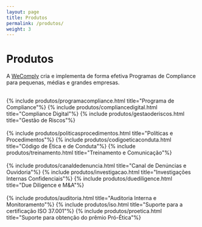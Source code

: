```yaml
---
layout: page
title: Produtos
permalink: /produtos/
weight: 3
---
```


# **Produtos**

A <a href="{{ baseurl }}/">WeComply</a> cria e implementa de forma efetiva Programas de Compliance para pequenas, médias e grandes empresas.

<br/>
<div class="row">
{% include produtos/programacompliance.html title="Programa de Compliance"%}
{% include produtos/compliancedigital.html title="Compliance Digital"%}
{% include produtos/gestaoderiscos.html title="Gestão de Riscos"%}
</div>
<br/>
<div class="row">
{% include produtos/politicasprocedimentos.html title="Políticas e Procedimentos"%}
{% include produtos/codigoeticaconduta.html title="Código de Ética e de Conduta"%}
{% include produtos/treinamento.html title="Treinamento e Comunicação"%}
</div>
<br/>
<div class="row">
{% include produtos/canaldedenuncia.html title="Canal de Denúncias e Ouvidoria"%}
{% include produtos/investigacao.html title="Investigações Internas Confidenciais"%}
{% include produtos/duediligence.html title="Due Diligence e M&A"%}
</div>
<br/>
<div class="row">
{% include produtos/auditoria.html title="Auditoria Interna e Monitoramento"%}
{% include produtos/iso.html title="Suporte para a certificação ISO 37.001"%}
{% include produtos/proetica.html title="Suporte para obtenção do prêmio Pró-Ética"%}
</div>